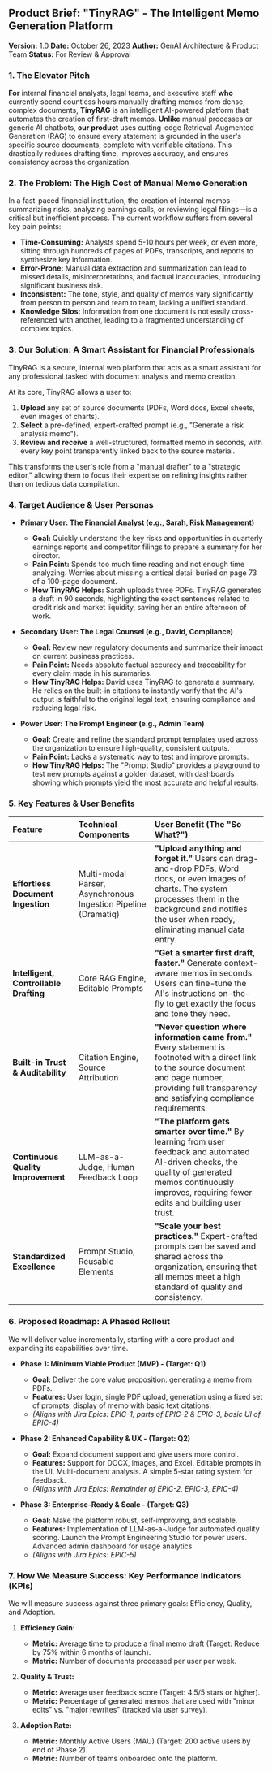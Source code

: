 
## **Product Brief: "TinyRAG" - The Intelligent Memo Generation Platform**

**Version:** 1.0
**Date:** October 26, 2023
**Author:** GenAI Architecture & Product Team
**Status:** For Review & Approval

### 1. The Elevator Pitch

**For** internal financial analysts, legal teams, and executive staff **who** currently spend countless hours manually drafting memos from dense, complex documents, **TinyRAG** is an intelligent AI-powered platform that automates the creation of first-draft memos. **Unlike** manual processes or generic AI chatbots, **our product** uses cutting-edge Retrieval-Augmented Generation (RAG) to ensure every statement is grounded in the user's specific source documents, complete with verifiable citations. This drastically reduces drafting time, improves accuracy, and ensures consistency across the organization.

### 2. The Problem: The High Cost of Manual Memo Generation

In a fast-paced financial institution, the creation of internal memos—summarizing risks, analyzing earnings calls, or reviewing legal filings—is a critical but inefficient process. The current workflow suffers from several key pain points:

*   **Time-Consuming:** Analysts spend 5-10 hours per week, or even more, sifting through hundreds of pages of PDFs, transcripts, and reports to synthesize key information.
*   **Error-Prone:** Manual data extraction and summarization can lead to missed details, misinterpretations, and factual inaccuracies, introducing significant business risk.
*   **Inconsistent:** The tone, style, and quality of memos vary significantly from person to person and team to team, lacking a unified standard.
*   **Knowledge Silos:** Information from one document is not easily cross-referenced with another, leading to a fragmented understanding of complex topics.

### 3. Our Solution: A Smart Assistant for Financial Professionals

TinyRAG is a secure, internal web platform that acts as a smart assistant for any professional tasked with document analysis and memo creation.

At its core, TinyRAG allows a user to:
1.  **Upload** any set of source documents (PDFs, Word docs, Excel sheets, even images of charts).
2.  **Select** a pre-defined, expert-crafted prompt (e.g., "Generate a risk analysis memo").
3.  **Review and receive** a well-structured, formatted memo in seconds, with every key point transparently linked back to the source material.

This transforms the user's role from a "manual drafter" to a "strategic editor," allowing them to focus their expertise on refining insights rather than on tedious data compilation.

### 4. Target Audience & User Personas

*   **Primary User: The Financial Analyst (e.g., Sarah, Risk Management)**
    *   **Goal:** Quickly understand the key risks and opportunities in quarterly earnings reports and competitor filings to prepare a summary for her director.
    *   **Pain Point:** Spends too much time reading and not enough time analyzing. Worries about missing a critical detail buried on page 73 of a 100-page document.
    *   **How TinyRAG Helps:** Sarah uploads three PDFs. TinyRAG generates a draft in 90 seconds, highlighting the exact sentences related to credit risk and market liquidity, saving her an entire afternoon of work.

*   **Secondary User: The Legal Counsel (e.g., David, Compliance)**
    *   **Goal:** Review new regulatory documents and summarize their impact on current business practices.
    *   **Pain Point:** Needs absolute factual accuracy and traceability for every claim made in his summaries.
    *   **How TinyRAG Helps:** David uses TinyRAG to generate a summary. He relies on the built-in citations to instantly verify that the AI's output is faithful to the original legal text, ensuring compliance and reducing legal risk.

*   **Power User: The Prompt Engineer (e.g., Admin Team)**
    *   **Goal:** Create and refine the standard prompt templates used across the organization to ensure high-quality, consistent outputs.
    *   **Pain Point:** Lacks a systematic way to test and improve prompts.
    *   **How TinyRAG Helps:** The "Prompt Studio" provides a playground to test new prompts against a golden dataset, with dashboards showing which prompts yield the most accurate and helpful results.

### 5. Key Features & User Benefits

| Feature | Technical Components | User Benefit (The "So What?") |
| :--- | :--- | :--- |
| **Effortless Document Ingestion** | Multi-modal Parser, Asynchronous Ingestion Pipeline (Dramatiq) | **"Upload anything and forget it."** Users can drag-and-drop PDFs, Word docs, or even images of charts. The system processes them in the background and notifies the user when ready, eliminating manual data entry. |
| **Intelligent, Controllable Drafting** | Core RAG Engine, Editable Prompts | **"Get a smarter first draft, faster."** Generate context-aware memos in seconds. Users can fine-tune the AI's instructions on-the-fly to get exactly the focus and tone they need. |
| **Built-in Trust & Auditability** | Citation Engine, Source Attribution | **"Never question where information came from."** Every statement is footnoted with a direct link to the source document and page number, providing full transparency and satisfying compliance requirements. |
| **Continuous Quality Improvement** | LLM-as-a-Judge, Human Feedback Loop | **"The platform gets smarter over time."** By learning from user feedback and automated AI-driven checks, the quality of generated memos continuously improves, requiring fewer edits and building user trust. |
| **Standardized Excellence** | Prompt Studio, Reusable Elements | **"Scale your best practices."** Expert-crafted prompts can be saved and shared across the organization, ensuring that all memos meet a high standard of quality and consistency. |

### 6. Proposed Roadmap: A Phased Rollout

We will deliver value incrementally, starting with a core product and expanding its capabilities over time.

*   **Phase 1: Minimum Viable Product (MVP) - (Target: Q1)**
    *   **Goal:** Deliver the core value proposition: generating a memo from PDFs.
    *   **Features:** User login, single PDF upload, generation using a fixed set of prompts, display of memo with basic text citations.
    *   *(Aligns with Jira Epics: EPIC-1, parts of EPIC-2 & EPIC-3, basic UI of EPIC-4)*

*   **Phase 2: Enhanced Capability & UX - (Target: Q2)**
    *   **Goal:** Expand document support and give users more control.
    *   **Features:** Support for DOCX, images, and Excel. Editable prompts in the UI. Multi-document analysis. A simple 5-star rating system for feedback.
    *   *(Aligns with Jira Epics: Remainder of EPIC-2, EPIC-3, EPIC-4)*

*   **Phase 3: Enterprise-Ready & Scale - (Target: Q3)**
    *   **Goal:** Make the platform robust, self-improving, and scalable.
    *   **Features:** Implementation of LLM-as-a-Judge for automated quality scoring. Launch the Prompt Engineering Studio for power users. Advanced admin dashboard for usage analytics.
    *   *(Aligns with Jira Epics: EPIC-5)*

### 7. How We Measure Success: Key Performance Indicators (KPIs)

We will measure success against three primary goals: Efficiency, Quality, and Adoption.

1.  **Efficiency Gain:**
    *   **Metric:** Average time to produce a final memo draft (Target: Reduce by 75% within 6 months of launch).
    *   **Metric:** Number of documents processed per user per week.

2.  **Quality & Trust:**
    *   **Metric:** Average user feedback score (Target: 4.5/5 stars or higher).
    *   **Metric:** Percentage of generated memos that are used with "minor edits" vs. "major rewrites" (tracked via user survey).

3.  **Adoption Rate:**
    *   **Metric:** Monthly Active Users (MAU) (Target: 200 active users by end of Phase 2).
    *   **Metric:** Number of teams onboarded onto the platform.